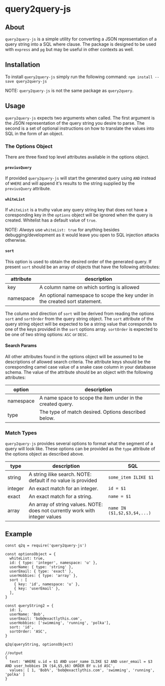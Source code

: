 # query2query-js

## About

`query2query-js` is a simple utility for converting a JSON representation of a
query string into a SQL where clause. The package is designed to be used with
`express` and `pg` but may be useful in other contexts as well.

## Installation

To install `query2query-js` simply run the following command:
`npm install --save query2query-js`

NOTE: `query2query-js` is not the same package as `query2query`.

## Usage

`query2query-js` expects two arguments when called. The first argument is the
JSON representation of the query string you desire to parse. The second is a set
of optional instructions on how to translate the values into SQL in the form
of an object.

### The Options Object

There are three fixed top level attributes available in the options object.

#### `previusQuery`
If provided `query2query-js` will start the generated query using `AND` instead
of `WHERE` and will append it's results to the string supplied by the
`previusQuery` attribute.

#### `whiteList`
If `whiteList` is a truthy value any query string key that does not have a
coresponding key in the `options` object will be ignored when the query is
created. Whitelist has a default value of `true`.

NOTE: _Always_ use `whiteList: true` for anything besides debugging/development
as it would leave you open to SQL injection attacks otherwise.

#### `sort`
This option is used to obtain the desired order of the generated query. If
present `sort` should be an array of objects that have the following attributes:

| attribute | description |
|-----------|-------------|
| key | A column name on which sorting is allowed |
| namespace | An optional namespace to scope the key under in the created sort statement. |

The column and direction of `sort` will be derived from reading the options
`sort` and `sortOrder` from the query string object. The `sort` attribute of
the query string object will be expected to be a string value that coresponds
to one of the keys provided in the `sort` options array. `sortOrder` is
expected to be one of two string options: `ASC` or `DESC`.

#### Search Params
All other attributes found in the options object will be assumed to be
descriptions of allowed search criteria. The attribute keys should be the
coresponding camel case value of a snake case column in your databasse schema.
The value of the attribute should be an object with the following attributes:

| option | description |
|--------|-------------|
| namespace | A name space to scope the item under in the created query. |
| type | The type of match desired. Options described below. |

### Match Types

`query2query-js` provides several options to format what the segment of a query
will look like. These options can be provided as the `type` attribute of the
options object as described above.

| type | description | SQL |
|------|-------------|-----|
| string | A string ilike search. NOTE: default if no value is provided | `some_item ILIKE $1` |
| integer | An exact match for an integer. | `id = $1` |
| exact | An exact match for a string. | `name = $1`
| array | An array of string values. NOTE: does not currently work with integer values| `name IN ($1,$2,$3,$4,...)`

## Example

```
const q2q = require('query2query-js')

const optionsObject = {
  whiteList: true,
  id: { type: 'integer', namespace: 'u' },
  userName: { type: 'string' },
  userEmail: { type: 'exact' },
  userHobbies: { type: 'array' },
  sort : [
    { key: 'id', namespace: 'u' },
    { key: 'userEmail' },
  ],
}

const queryString2 = {
  id: 1,
  userName: 'Bob',
  userEmail: 'bob@exactlythis.com',
  userHobbies: ['swimming', 'running', 'polka'],
  sort: 'id',
  sortOrder: 'ASC',
}

q2q(queryString, optionsObject)

//output
{
  text: 'WHERE u.id = $1 AND user_name ILIKE $2 AND user_email = $3 AND user_hobbies IN ($4,$5,$6) ORDER BY u.id ASC',
  values: [ 1, 'Bob%', 'bob@exactlythis.com', 'swimming', 'running', 'polka' ]
}
```
